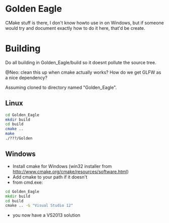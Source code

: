 Golden Eagle
============

CMake stuff is there, I don't know howto use in on Windows, but if someone would try and document exactly how to do it here, that'd be create.

Building
========

Do all building in Golden_Eagle/build so it doesnt pollute the source tree.

@Neo: clean this up when cmake actually works? How do we get GLFW as a nice dependency?

Assuming cloned to directory named "Golden_Eagle".

Linux
-----

```bash
cd Golden_Eagle
mkdir build
cd build
cmake ..
make
./???/Golden

```

Windows
-------

- Install cmake for Windows (win32 installer from http://www.cmake.org/cmake/resources/software.html)
- Add cmake to your path if it doesn't
- from cmd.exe:

```bat
cd Golden_Eagle
mkdir build
cd build
cmake .. -G "Visual Studio 12"
```

- you now have a VS2013 solution
